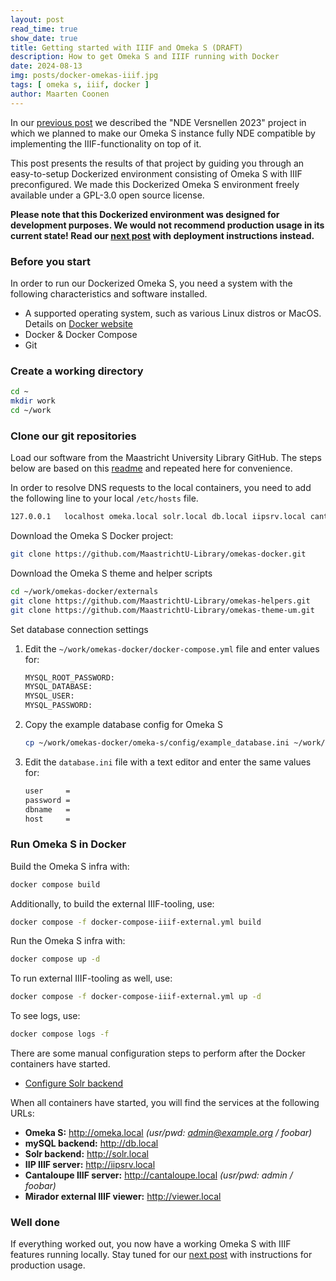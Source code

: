 ```yaml
---
layout: post
read_time: true
show_date: true
title: Getting started with IIIF and Omeka S (DRAFT)
description: How to get Omeka S and IIIF running with Docker
date: 2024-08-13
img: posts/docker-omekas-iiif.jpg
tags: [ omeka s, iiif, docker ]
author: Maarten Coonen
---
```


In our [previous post](./um-library-participates-in-nde-versnellen.html) we described the "NDE Versnellen 2023"
project in which we planned to make our Omeka S instance fully NDE compatible by implementing the IIIF-functionality on
top of it.

This post presents the results of that project by guiding you through an easy-to-setup Dockerized environment consisting
of Omeka S with IIIF preconfigured. We made this Dockerized Omeka S environment freely available under a GPL-3.0 open
source license.

**Please note that this Dockerized environment was designed for development purposes. We would not recommend production
usage in its current state! Read our [next post](./installing-iiif-with-omekas.html) with deployment instructions instead.**

### Before you start

In order to run our Dockerized Omeka S, you need a system with the following characteristics and software installed.

- A supported operating system, such as various Linux distros or MacOS. Details
  on [Docker website](https://docs.docker.com/engine/install/)
- Docker & Docker Compose
- Git

### Create a working directory

```bash
cd ~
mkdir work
cd ~/work
```

### Clone our git repositories

Load our software from the Maastricht University Library GitHub. The steps below are based on
this [readme](https://github.com/MaastrichtU-Library/omekas-docker/blob/master/README.md) and repeated here for
convenience.

In order to resolve DNS requests to the local containers, you need to add the following line to your local `/etc/hosts` file.
```bash
127.0.0.1	localhost omeka.local solr.local db.local iipsrv.local cantaloupe.local viewer.local
```

Download the Omeka S Docker project:
```bash
git clone https://github.com/MaastrichtU-Library/omekas-docker.git
```

Download the Omeka S theme and helper scripts
```bash
cd ~/work/omekas-docker/externals
git clone https://github.com/MaastrichtU-Library/omekas-helpers.git
git clone https://github.com/MaastrichtU-Library/omekas-theme-um.git
```


Set database connection settings

1. Edit the `~/work/omekas-docker/docker-compose.yml` file and enter values for:
    ```bash
    MYSQL_ROOT_PASSWORD:
    MYSQL_DATABASE: 
    MYSQL_USER:
    MYSQL_PASSWORD:
    ```

1. Copy the example database config for Omeka S
    ```bash
    cp ~/work/omekas-docker/omeka-s/config/example_database.ini ~/work/omekas-docker/omeka-s/config/database.ini
    ```

1. Edit the `database.ini` file with a text editor and enter the same values for:
    ```bash
    user     = 
    password = 
    dbname   = 
    host     = 
    ```

### Run Omeka S in Docker
Build the Omeka S infra with:
```bash
docker compose build
```

Additionally, to build the external IIIF-tooling, use:
```bash
docker compose -f docker-compose-iiif-external.yml build
```

Run the Omeka S infra with:
```bash
docker compose up -d
```

To run external IIIF-tooling as well, use:
```bash
docker compose -f docker-compose-iiif-external.yml up -d
```

To see logs, use:
```bash
docker compose logs -f
```

There are some manual configuration steps to perform after the Docker containers have started.
- [Configure Solr backend](https://github.com/MaastrichtU-Library/omekas-docker/blob/master/README-02-Solr.md)

When all containers have started, you will find the services at the following URLs:
- **Omeka S:** http://omeka.local _(usr/pwd: admin@example.org / foobar)_
- **mySQL backend:** http://db.local
- **Solr backend:** http://solr.local
- **IIP IIIF server:** http://iipsrv.local
- **Cantaloupe IIIF server:** http://cantaloupe.local _(usr/pwd: admin / foobar)_
- **Mirador external IIIF viewer:** http://viewer.local



### Well done
If everything worked out, you now have a working Omeka S with IIIF features running locally. 
Stay tuned for our [next post](./installing-iiif-with-omekas.html) with instructions for production usage.